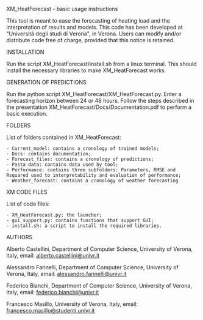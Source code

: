 XM_HeatForecast - basic usage instructions

This tool is meant to ease the forecasting of heating load and the interpretation of results and models. This code has been developed at "Università degli studi di Verona", in Verona. Users can modify and/or distribute code free of charge, provided that this notice is retained.

INSTALLATION

Run the script XM_HeatForecast/install.sh from a linux terminal. This should install the necessary libraries to make XM_HeatForecast works.

GENERATION OF PREDICTIONS

Run the python script XM_HeatForecast/XM_HeatForecast.py. Enter a forecasting horizon between 24 or 48 hours. Follow the steps described in the presentation XM_HeatForecast/Docs/Documentation.pdf to perform a basic execution.

FOLDERS

List of folders contained in XM_HeatForecast: 

	- Current_model: contains a cronology of trained models;
	- Docs: contains documentation;
	- Forecast_files: contains a cronology of predictions;
	- Pasta data: contains data used by tool;
	- Performance: contains three subfolders: Parameters, RMSE and Rsquared used to interpretability and evaluation of performance;
	- Weather_forecast: contains a cronology of weather forecasting

XM CODE FILES

List of code files:

	- XM_HeatForecast.py: the launcher;
	- gui_support.py: contains functions that support GUI;
	- install.sh: a script to install the required libraries.

AUTHORS

Alberto Castellini, Department of Computer Science, University of Verona, Italy, email: alberto.castellini@univr.it

Alessandro Farinelli, Department of Computer Science, University of Verona, Italy, email: alessandro.farinelli@univr.it

Federico Bianchi, Department of Computer Science, University of Verona, Italy, email: federico.bianchi@univr.it

Francesco Masillo, University of Verona, Italy, email: francesco.masillo@studenti.univr.it
